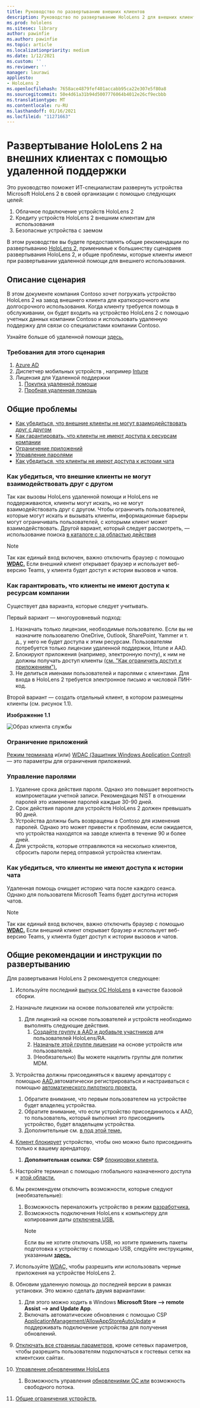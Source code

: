```yaml
---
title: Руководство по развертыванию внешних клиентов
description: Руководство по развертыванию HoloLens 2 для внешних клиентов (например, с помощью удаленной помощи)
ms.prod: hololens
ms.sitesec: library
author: pawinfie
ms.author: pawinfie
ms.topic: article
ms.localizationpriority: medium
ms.date: 1/12/2021
ms.custom: ''
ms.reviewer: ''
manager: laurawi
appliesto:
- HoloLens 2
ms.openlocfilehash: 7658ace4879fef401accabb95ca22e307e5f80a8
ms.sourcegitcommit: 50e4d61a31b94d5007776064b4012e26cf9ecbbb
ms.translationtype: MT
ms.contentlocale: ru-RU
ms.lasthandoff: 01/16/2021
ms.locfileid: "11271663"
---
```

# Развертывание HoloLens 2 на внешних клиентах с помощью удаленной поддержки

Это руководство поможет ИТ-специалистам развернуть устройства Microsoft HoloLens 2 в своей организации с помощью следующих целей:

1. Облачное подключение устройств HoloLens 2
1. Кредиту устройств HoloLens 2 внешним клиентам для использования
1. Безопасные устройства с заемом

В этом руководстве вы будете предоставлять общие рекомендации по развертыванию [HoloLens 2,](#general-deployment-recommendations-and-instructions) применимые к большинству сценариев развертывания HoloLens 2, и общие проблемы, которые клиенты имеют при развертывании удаленной помощи для внешнего использования. [](#common-concerns)

## Описание сценария

В этом документе компания Contoso хочет погружать устройство HoloLens 2 на завод внешнего клиента для краткосрочного или долгосрочного использования. Когда клиенту требуется помощь в обслуживании, он будет входить на устройство HoloLens 2 с помощью учетных данных компании Contoso и использовать удаленную поддержку для связи со специалистами компании Contoso.

Узнайте больше об удаленной помощи [здесь.](https://docs.microsoft.com/hololens/hololens2-cloud-connected-overview#learn-about-remote-assist)

### Требования для этого сценария

1. [Azure AD](https://docs.microsoft.com/azure/active-directory/fundamentals/active-directory-whatis)
1. Диспетчер мобильных устройств , например [Intune](https://docs.microsoft.com/mem/intune/fundamentals/free-trial-sign-up)
1. Лицензия для Удаленной поддержки
    1. [Покупка удаленной помощи](https://docs.microsoft.com/dynamics365/mixed-reality/remote-assist/buy-remote-assist)
    1. [Пробная удаленная помощь](https://docs.microsoft.com/dynamics365/mixed-reality/remote-assist/try-remote-assist)

## Общие проблемы

- [Как убедиться, что внешние клиенты не могут взаимодействовать друг с другом](#how-to-ensure-that-external-clients-do-not-have-the-ability-to-communicate-with-one-another)
- [Как гарантировать, что клиенты не имеют доступа к ресурсам компании](#how-to-ensure-that-clients-do-not-have-access-to-company-resources)
- [Ограничение приложений](#how-to-restrict-apps)
- [Управление паролями](#how-to-manage-passwords)
- [Как убедиться, что клиенты не имеют доступа к истории чата](#how-to-ensure-that-clients-do-not-have-access-to-chat-history)

### Как убедиться, что внешние клиенты не могут взаимодействовать друг с другом

Так как вызовы HoloLens удаленной помощи и HoloLens не поддерживаются, клиенты могут искать, но не могут взаимодействовать друг с другом. Чтобы ограничить пользователей, которые могут [](https://docs.microsoft.com/microsoft-365/compliance/information-barriers?view=o365-worldwide) искать и вызывать клиенты, информационные барьеры могут ограничивать пользователей, с которыми клиент может взаимодействовать. Другой вариант, который следует рассмотреть, — использование поиска [в каталоге с за областью действия](https://docs.microsoft.com/MicrosoftTeams/teams-scoped-directory-search)

 > [!NOTE]
> Так как единый вход включен, важно отключить браузер с помощью [**WDAC.**](https://docs.microsoft.com/hololens/windows-defender-application-control-wdac) Если внешний клиент открывает браузер и использует веб-версию Teams, у клиента будет доступ к истории вызовов и чатов.

### Как гарантировать, что клиенты не имеют доступа к ресурсам компании

Существует два варианта, которые следует учитывать.

Первый вариант — многоуровневый подход:

1. Назначать только лицензии, необходимые пользователю. Если вы не назначите пользователю OneDrive, Outlook, SharePoint, Yammer и т. д., у него не будет доступа к этим ресурсам. Пользователям потребуется только лицензии удаленной поддержки, Intune и AAD.
1. Блокируют приложения (например, электронную почту), к ним не должны получать доступ клиенты [(см. "Как ограничить доступ к приложениям").](#how-to-restrict-apps)
1. Не делиться именами пользователей и паролями с клиентами. Для входа в HoloLens 2 требуется электронное письмо и числовой ПИН-код.

Второй вариант — создать отдельный клиент, в котором размещены клиенты (см. рисунок 1.1).

**Изображение 1.1**

![Образ клиента службы](./images/hololens-service-tenant-image.png)

### Ограничение приложений

[Режим терминала](https://docs.microsoft.com/hololens/hololens-kiosk) и(или) [WDAC (Защитник Windows Application Control)](https://docs.microsoft.com/hololens/windows-defender-application-control-wdac) — это параметры для ограничения приложений.

### Управление паролями

1. Удаление срока действия пароля. Однако это повышает вероятность компрометации учетной записи. Рекомендация NIST в отношении паролей это изменение паролей каждые 30-90 дней.
1. Срок действия пароля для устройств HoloLens 2 должен превышать 90 дней.
1. Устройства должны быть возвращены в Contoso для изменения паролей. Однако это может привести к проблемам, если ожидается, что устройства находятся на заводе клиента в течение 90 и более дней.  
1. Для устройств, которые отправляются на несколько клиентов, сбросить пароли перед отправкой устройства клиентам.

### Как убедиться, что клиенты не имеют доступа к истории чата

Удаленная помощь очищает историю чата после каждого сеанса. Однако для пользователя Microsoft Teams будет доступна история чатов.

> [!NOTE]
> Так как единый вход включен, важно отключить браузер с помощью [**WDAC.**](https://docs.microsoft.com/hololens/windows-defender-application-control-wdac) Если внешний клиент открывает браузер и использует веб-версию Teams, у клиента будет доступ к истории вызовов и чатов.

## Общие рекомендации и инструкции по развертыванию

Для развертывания HoloLens 2 рекомендуется следующее:

1. Используйте последний [выпуск ОС HoloLens](https://aka.ms/hololens2download) в качестве базовой сборки.
1. Назначьте лицензии на основе пользователей или устройств:
    1. Для лицензий на основе пользователей и устройств необходимо выполнять следующие действия.
        1. [Создайте группу в AAD и добавьте участников](https://docs.microsoft.com/azure/active-directory/fundamentals/active-directory-groups-create-azure-portal#create-a-basic-group-and-add-members) для пользователей HoloLens/RA.
        1. [Назначьте этой группе лицензии](https://docs.microsoft.com/azure/active-directory/enterprise-users/licensing-groups-assign#:~:text=In%20this%20article%201%20Assign%20the%20required%20licenses,3%20Check%20for%20license%20problems%20and%20resolve%20them) на основе устройств или пользователей.
        1. (Необязательно) Вы можете нацелить группы для политик MDM.

1. Устройства должны присоединяться к вашему арендатору с помощью [AAD,](https://docs.microsoft.com/hololens/hololens-enroll-mdm#auto-enrollment-in-mdm)автоматически регистрироваться и настраиваться с помощью [автоматического пилотного проекта.](https://docs.microsoft.com/hololens/hololens2-autopilot)
    1. Обратите внимание, что первым пользователем на устройстве будет владелец устройства.
    1. Обратите внимание, что если устройство присоединилось к AAD, то пользователь, который выполнил это присоединить устройство, будет владельцем устройства.
    1. Дополнительные см. [в под этой теме.](https://docs.microsoft.com/hololens/security-adminless-os#device-owner)
1. [Клиент блокирует](https://docs.microsoft.com/hololens/hololens-release-notes#tenantlockdown-csp-and-autopilot) устройство, чтобы оно можно было присоединять только к вашему арендатору.
    1. **Дополнительная ссылка: CSP** [блокировки клиента.](https://docs.microsoft.com/windows/client-management/mdm/tenantlockdown-csp)
1. Настройте терминал с помощью глобального назначенного доступа к [этой области.](https://docs.microsoft.com/hololens/hololens-global-assigned-access-kiosk)
1. Мы рекомендуем отключить возможности, которые следуют (необязательные):
    1. Возможность переналожить устройство в режим [разработчика.](https://docs.microsoft.com/windows/client-management/mdm/policy-csp-applicationmanagement#applicationmanagement-allowdeveloperunlock)
    1. Возможность подключения HoloLens к компьютеру для копирования даты [отключена USB.](https://docs.microsoft.com/windows/client-management/mdm/policy-csp-connectivity#connectivity-allowusbconnection)
       > [!NOTE]
        > Если вы не хотите отключать USB, но хотите применить пакеты подготовка к устройству с помощью USB, следуйте инструкциям, указанным [**здесь.**](https://docs.microsoft.com/windows/client-management/mdm/policy-csp-security#security-allowaddprovisioningpackage)

1. Используйте [WDAC,](https://docs.microsoft.com/hololens/windows-defender-application-control-wdac) чтобы разрешить или использовать черные приложения на устройстве HoloLens 2.
1. Обновим удаленную помощь до последней версии в рамках установки. Это можно сделать двумя вариантами:
    1. Для этого можно ходить в Windows **Microsoft Store --> remote Assist --> and Update App**.
    1. Включать автоматические обновления с помощью CSP [ApplicationManagement/AllowAppStoreAutoUpdate](https://docs.microsoft.com/windows/client-management/mdm/policy-csp-applicationmanagement#applicationmanagement-allowappstoreautoupdate) и поддерживать подключение устройства для получения обновлений.
1. [Отключать все страницы параметров,](https://docs.microsoft.com/hololens/settings-uri-list) кроме сетевых параметров, чтобы разрешить пользователям подключаться к гостевых сетях на клиентских сайтах.
1. [Управление обновлениями HoloLens](https://docs.microsoft.com/hololens/hololens-updates)
    1. Возможность управления [обновлениями ОС или](https://docs.microsoft.com/mem/intune/protect/windows-update-for-business-configure#create-and-assign-update-rings) возможность свободного потока.
1. [Общие ограничения устройств.](https://docs.microsoft.com/hololens/hololens-common-device-restrictions)
